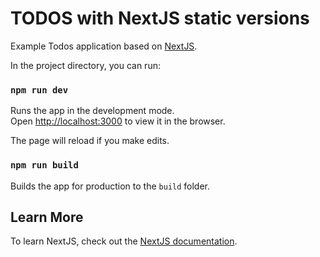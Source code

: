 # TODOS with NextJS static versions

Example Todos application based on [NextJS](https://nextjs.org/).

In the project directory, you can run:

### `npm run dev`

Runs the app in the development mode.\
Open [http://localhost:3000](http://localhost:3000) to view it in the browser.

The page will reload if you make edits.

### `npm run build`

Builds the app for production to the `build` folder.

## Learn More

To learn NextJS, check out the [NextJS documentation](https://nextjs.org/docs/getting-started).

